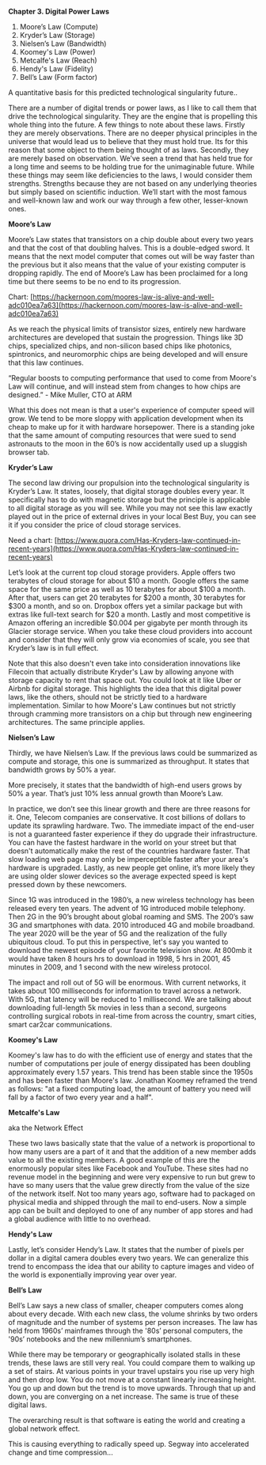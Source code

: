 **Chapter 3. Digital Power Laws**

1.  Moore’s Law (Compute)
2.  Kryder’s Law (Storage)
3.  Nielsen’s Law (Bandwidth)
4.  Koomey's Law (Power)
5.  Metcalfe's Law (Reach)
6.  Hendy's Law (Fidelity)
7.  Bell’s Law (Form factor)

A quantitative basis for this predicted technological singularity future..

There are a number of digital trends or power laws, as I like to call them that drive the technological singularity. They are the engine that is propelling this whole thing into the future. A few things to note about these laws. Firstly they are merely observations. There are no deeper physical principles in the universe that would lead us to believe that they must hold true. Its for this reason that some object to them being thought of as laws. Secondly, they are merely based on observation. We’ve seen a trend that has held true for a long time and seems to be holding true for the unimaginable future. While these things may seem like deficiencies to the laws, I would consider them strengths. Strengths because they are not based on any underlying theories but simply based on scientific induction. We’ll start with the most famous and well-known law and work our way through a few other, lesser-known ones.

**Moore’s Law**

Moore’s Law states that transistors on a chip double about every two years and that the cost of that doubling halves. This is a double-edged sword. It means that the next model computer that comes out will be way faster than the previous but it also means that the value of your existing computer is dropping rapidly. The end of Moore’s Law has been proclaimed for a long time but there seems to be no end to its progression.

Chart: [https://hackernoon.com/moores-law-is-alive-and-well-adc010ea7a63](https://hackernoon.com/moores-law-is-alive-and-well-adc010ea7a63)

As we reach the physical limits of transistor sizes, entirely new hardware architectures are developed that sustain the progression. Things like 3D chips, specialized chips, and non-silicon based chips like photonics, spintronics, and neuromorphic chips are being developed and will ensure that this law continues.

“Regular boosts to computing performance that used to come from Moore's Law will continue, and will instead stem from changes to how chips are designed.” - Mike Muller, CTO at ARM

What this does not mean is that a user's experience of computer speed will grow. We tend to be more sloppy with application development when its cheap to make up for it with hardware horsepower. There is a standing joke that the same amount of computing resources that were sued to send astronauts to the moon in the 60’s is now accidentally used up a sluggish browser tab.

**Kryder’s Law**

The second law driving our propulsion into the technological singularity is Kryder’s Law. It states, loosely, that digital storage doubles every year. It specifically has to do with magnetic storage but the principle is applicable to all digital storage as you will see. While you may not see this law exactly played out in the price of external drives in your local Best Buy, you can see it if you consider the price of cloud storage services.

Need a chart: [https://www.quora.com/Has-Kryders-law-continued-in-recent-years](https://www.quora.com/Has-Kryders-law-continued-in-recent-years)

Let’s look at the current top cloud storage providers. Apple offers two terabytes of cloud storage for about $10 a month. Google offers the same space for the same price as well as 10 terabytes for about $100 a month. After that, users can get 20 terabytes for $200 a month, 30 terabytes for $300 a month, and so on. Dropbox offers yet a similar package but with extras like full-text search for $20 a month. Lastly and most competitive is Amazon offering an incredible $0.004 per gigabyte per month through its Glacier storage service. When you take these cloud providers into account and consider that they will only grow via economies of scale, you see that Kryder’s law is in full effect.

Note that this also doesn't even take into consideration innovations like Filecoin that actually distribute Kryder's Law by allowing anyone with storage capacity to rent that space out. You could look at it like Uber or Airbnb for digital storage. This highlights the idea that this digital power laws, like the others, should not be strictly tied to a hardware implementation. Similar to how Moore's Law continues but not strictly through cramming more transistors on a chip but through new engineering architectures. The same principle applies.

**Nielsen’s Law**

Thirdly, we have Nielsen’s Law. If the previous laws could be summarized as compute and storage, this one is summarized as throughput. It states that bandwidth grows by 50% a year.

More precisely, it states that the bandwidth of high-end users grows by 50% a year. That’s just 10% less annual growth than Moore’s Law.

In practice, we don’t see this linear growth and there are three reasons for it. One, Telecom companies are conservative. It cost billions of dollars to update its sprawling hardware. Two. The immediate impact of the end-user is not a guaranteed faster experience if they do upgrade their infrastructure. You can have the fastest hardware in the world on your street but that doesn't automatically make the rest of the countries hardware faster. That slow loading web page may only be imperceptible faster after your area's hardware is upgraded. Lastly, as new people get online, it’s more likely they are using older slower devices so the average expected speed is kept pressed down by these newcomers.

Since 1G was introduced in the 1980’s, a new wireless technology has been released every ten years. The advent of 1G introduced mobile telephony. Then 2G in the 90’s brought about global roaming and SMS. The 200’s saw 3G and smartphones with data. 2010 introduced 4G and mobile broadband. The year 2020 will be the year of 5G and the realization of the fully ubiquitous cloud. To put this in perspective, let's say you wanted to download the newest episode of your favorite television show. At 800mb it would have taken 8 hours hrs to download in 1998, 5 hrs in 2001, 45 minutes in 2009, and 1 second with the new wireless protocol.

The impact and roll out of 5G will be enormous. With current networks, it takes about 100 milliseconds for information to travel across a network. With 5G, that latency will be reduced to 1 millisecond. We are talking about downloading full-length 5k movies in less than a second, surgeons controlling surgical robots in real-time from across the country, smart cities, smart car2car communications.

**Koomey's Law**

Koomey's law has to do with the efficient use of energy and states that the number of computations per joule of energy dissipated has been doubling approximately every 1.57 years. This trend has been stable since the 1950s and has been faster than Moore's law. Jonathan Koomey reframed the trend as follows: "at a fixed computing load, the amount of battery you need will fall by a factor of two every year and a half".

**Metcalfe's Law** 

aka the Network Effect

These two laws basically state that the value of a network is proportional to how many users are a part of it and that the addition of a new member adds value to all the existing members. A good example of this are the enormously popular sites like Facebook and YouTube. These sites had no revenue model in the beginning and were very expensive to run but grew to have so many users that the value grew directly from the value of the size of the network itself. Not too many years ago, software had to packaged on physical media and shipped through the mail to end-users. Now a simple app can be built and deployed to one of any number of app stores and had a global audience with little to no overhead.

**Hendy's Law**

Lastly, let’s consider Hendy’s Law. It states that the number of pixels per dollar in a digital camera doubles every two years. We can generalize this trend to encompass the idea that our ability to capture images and video of the world is exponentially improving year over year.

**Bell’s Law**

Bell’s Law says a new class of smaller, cheaper computers comes along about every decade. With each new class, the volume shrinks by two orders of magnitude and the number of systems per person increases. The law has held from 1960s’ mainframes through the '80s’ personal computers, the '90s’ notebooks and the new millennium’s smartphones.

While there may be temporary or geographically isolated stalls in these trends, these laws are still very real. You could compare them to walking up a set of stairs. At various points in your travel upstairs you rise up very high and then drop low. You do not move at a constant linearly increasing height. You go up and down but the trend is to move upwards. Through that up and down, you are converging on a net increase. The same is true of these digital laws.

The overarching result is that software is eating the world and creating a global network effect.

This is causing everything to radically speed up. Segway into accelerated change and time compression...
